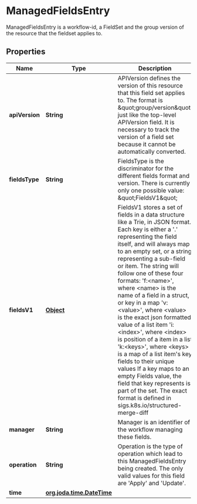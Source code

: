 

# ManagedFieldsEntry

ManagedFieldsEntry is a workflow-id, a FieldSet and the group version of the resource that the fieldset applies to.
## Properties

Name | Type | Description | Notes
------------ | ------------- | ------------- | -------------
**apiVersion** | **String** | APIVersion defines the version of this resource that this field set applies to. The format is \&quot;group/version\&quot; just like the top-level APIVersion field. It is necessary to track the version of a field set because it cannot be automatically converted. |  [optional]
**fieldsType** | **String** | FieldsType is the discriminator for the different fields format and version. There is currently only one possible value: \&quot;FieldsV1\&quot; |  [optional]
**fieldsV1** | [**Object**](.md) | FieldsV1 stores a set of fields in a data structure like a Trie, in JSON format.  Each key is either a &#39;.&#39; representing the field itself, and will always map to an empty set, or a string representing a sub-field or item. The string will follow one of these four formats: &#39;f:&lt;name&gt;&#39;, where &lt;name&gt; is the name of a field in a struct, or key in a map &#39;v:&lt;value&gt;&#39;, where &lt;value&gt; is the exact json formatted value of a list item &#39;i:&lt;index&gt;&#39;, where &lt;index&gt; is position of a item in a list &#39;k:&lt;keys&gt;&#39;, where &lt;keys&gt; is a map of  a list item&#39;s key fields to their unique values If a key maps to an empty Fields value, the field that key represents is part of the set.  The exact format is defined in sigs.k8s.io/structured-merge-diff |  [optional]
**manager** | **String** | Manager is an identifier of the workflow managing these fields. |  [optional]
**operation** | **String** | Operation is the type of operation which lead to this ManagedFieldsEntry being created. The only valid values for this field are &#39;Apply&#39; and &#39;Update&#39;. |  [optional]
**time** | [**org.joda.time.DateTime**](org.joda.time.DateTime.md) |  |  [optional]



